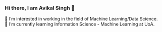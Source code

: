 ### Hi there, I am Avikal Singh 👋

🔭 I’m interested in working in the field of Machine Learning/Data Science. <br>
🌱 I’m currently learning Information Science - Machine Learning at UoA.
